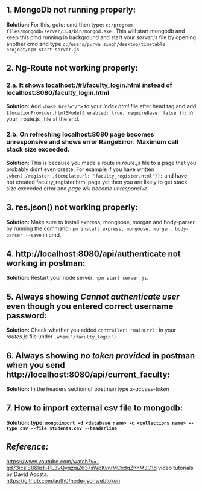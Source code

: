 ## 1. **MongoDb not running properly:**  
**Solution:** For this, goto: cmd then type: `c:/program files/mongodb/server/3.4/bin/mongod.exe ` 
This will start mongodb and keep this cmd running in background and start your _server.js_ file by opening another cmd and type `c:/users/purva singh/desktop/timetable project/npm start server.js ` 
  
## 2. **Ng-Route not working properly:**  
### 2.a. **It shows localhost:/#!/faculty_login.html instead of localhost:8080/faculty_login.html**  
**Solution:** Add `<base href="/">` to your _index.html_ file after head tag and add `$locationProvider.html5Mode({ enabled: true, requireBase: false });` in your_ route.js_ file at the end.  
### 2.b. **On refreshing localhost:8080 page becomes unresponsive and shows error RangeError: Maximum call stack size exceeded.**  
**Solution:** This is because you made a route in _route.js_ file to a page that you probably didnt even create. For example if you have written `.when('/register',{templateurl: 'faculty_register.html'});` and have not created faculty_register.html page yet then you are likely to get stack size exceeded error and _page will become unresponsive_.  

## 3. **res.json() not working properly:**  
**Solution:** Make sure to install express, mongoose, morgan and body-parser by running the command `npm install express, mongoose, morgan, body-parser --save` in cmd.  

## 4. **http://localhost:8080/api/authenticate not working in postman:**  
**Solution:** Restart your node server: `npm start server.js`.  

## 5. **Always showing _Cannot authenticate user_ even though you entered correct username password:**  
**Solution:** Check whether you added `controller: 'mainCtrl'` in your _routes.js_ file under `.when('/faculty_login')`  

## 6. **Always showing _no token provided_ in postman when you send http://localhost:8080/api/current_faculty:**  
**Solution:** In the headers section of postman type _x-access-token_  

## 7. **How to import external csv file to mongodb:**  
**Solution: type: `mongoimport -d <database name> -c <collections name> --type csv --file students.csv --headerline `**
## _Reference:_  
https://www.youtube.com/watch?v=-gd73iczlS8&list=PL3vQyqzqjZ637sWpKvniMCxdqZhnMJC1d video tutorials by David Acosta.  
https://github.com/auth0/node-jsonwebtoken
